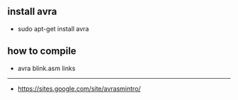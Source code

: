install avra
------------
- sudo apt-get install avra

how to compile
--------------
- avra blink.asm
links
------

- https://sites.google.com/site/avrasmintro/

